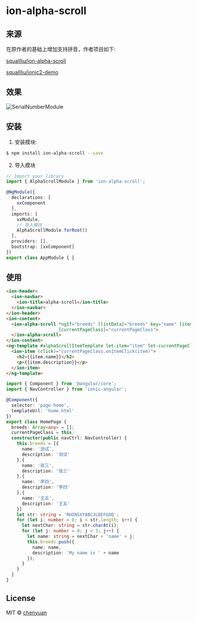 # ion-alpha-scroll

## 来源

在原作者的基础上增加支持拼音，作者项目如下:

[squallliu/ion-alpha-scroll](https://github.com/squallliu/ion-alpha-scroll)

[squallliu/ionic2-demo](https://github.com/squallliu/ionic2-demo)

## 效果

![SerialNumberModule](../docs/AlphaScrollModule.gif)

## 安装

1. 安装模块:

```bash
$ npm install ion-alpha-scroll --save
```

2. 导入模块

```typescript
// Import your library
import { AlphaScrollModule } from 'ion-alpha-scroll';

@NgModule({
  declarations: [
    xxComponent
  ],
  imports: [
    xxModule,
    // 导入模块
    AlphaScrollModule.forRoot()
  ],
  providers: [],
  bootstrap: [xxComponent]
})
export class AppModule { }
```

## 使用

```html
<ion-header>
  <ion-navbar>
    <ion-title>alpha-scroll</ion-title>
  </ion-navbar>
</ion-header>
<ion-content>
  <ion-alpha-scroll *ngIf="breeds" [listData]="breeds" key="name" [itemTemplate]="alphaScrollItemTemplate"
                    [currentPageClass]="currentPageClass">
  </ion-alpha-scroll>
</ion-content>
<ng-template #alphaScrollItemTemplate let-item="item" let-currentPageClass="currentPageClass">
  <ion-item (click)="currentPageClass.onItemClick(item)">
    <h2>{{item.name}}</h2>
    <p>{{item.description}}</p>
  </ion-item>
</ng-template>
```

```ts
import { Component } from '@angular/core';
import { NavController } from 'ionic-angular';

@Component({
  selector: 'page-home',
  templateUrl: 'home.html'
})
export class HomePage {
  breeds: Array<any> = [];
  currentPageClass = this;
  constructor(public navCtrl: NavController) {
    this.breeds = [{
      name: '测试',
      description: '测试'
    },{
      name: '张三',
      description: '张三'
    },{
      name: '李四',
      description: '李四'
    },{
      name: '王五',
      description: '王五'
    }]
    let str: string = 'RHINSXYABCJLDEFGOQ';
    for (let i: number = 0; i < str.length; i++) {
      let nextChar: string = str.charAt(i);
      for (let j: number = 0; j < 3; j++) {
        let name: string = nextChar + 'name' + j;
        this.breeds.push({
          name: name,
          description: 'My name is ' + name
        });
      }
    }
  }
}

```

## License

MIT © [chenyuan](mailto:chenyuanchn@foxmail.com)
